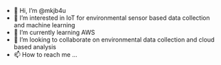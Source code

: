 - 👋 Hi, I’m @mkjb4u
- 👀 I’m interested in IoT for environmental sensor based data collection and machine learning
- 🌱 I’m currently learning AWS
- 💞️ I’m looking to collaborate on environmental data collection and cloud based analysis
- 📫 How to reach me ...

<!---
mkjb4u/mkjb4u is a ✨ special ✨ repository because its `README.md` (this file) appears on your GitHub profile.
You can click the Preview link to take a look at your changes.
--->
